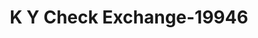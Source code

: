 ---
f_zip-code: 43123
f_state-code: OH
title: K Y Check Exchange-19946
f_phone: 614-539-8666
f_city-only: Grove City
f_address: 3508 Broadway Grove City
f_location-unique-id: '19946'
slug: k-y-check-exchange-19946
updated-on: '2024-05-30T13:46:58.046Z'
created-on: '2024-05-30T13:36:59.803Z'
published-on: '2024-05-30T13:54:32.469Z'
f_city-state: cms/city/grove-city-oh.md
f_company: cms/company/k-y-check-exchange.md
f_state: cms/state/ohio.md
layout: '[payday-loan].html'
tags: payday-loan
---
